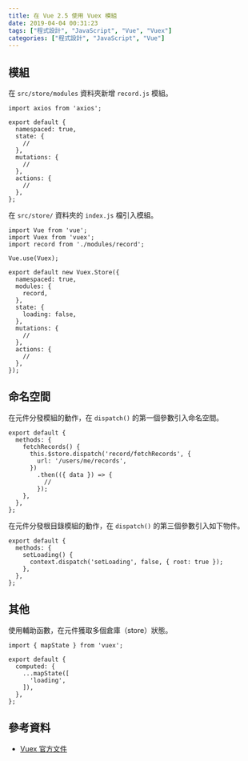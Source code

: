 ```yaml
---
title: 在 Vue 2.5 使用 Vuex 模組
date: 2019-04-04 00:31:23
tags: ["程式設計", "JavaScript", "Vue", "Vuex"]
categories: ["程式設計", "JavaScript", "Vue"]
---
```


## 模組

在 `src/store/modules` 資料夾新增 `record.js` 模組。

```JS
import axios from 'axios';

export default {
  namespaced: true,
  state: {
    //
  },
  mutations: {
    //
  },
  actions: {
    //
  },
};
```

在 `src/store/` 資料夾的 `index.js` 檔引入模組。

```JS
import Vue from 'vue';
import Vuex from 'vuex';
import record from './modules/record';

Vue.use(Vuex);

export default new Vuex.Store({
  namespaced: true,
  modules: {
    record,
  },
  state: {
    loading: false,
  },
  mutations: {
    //
  },
  actions: {
    //
  },
});
```

## 命名空間

在元件分發模組的動作，在 `dispatch()` 的第一個參數引入命名空間。

```JS
export default {
  methods: {
    fetchRecords() {
      this.$store.dispatch('record/fetchRecords', {
        url: '/users/me/records',
      })
        .then(({ data }) => {
          //
        });
    },
  },
};
```

在元件分發根目錄模組的動作，在 `dispatch()` 的第三個參數引入如下物件。

```JS
export default {
  methods: {
    setLoading() {
      context.dispatch('setLoading', false, { root: true });
    },
  },
};
```

## 其他

使用輔助函數，在元件獲取多個倉庫（store）狀態。

```JS
import { mapState } from 'vuex';

export default {
  computed: {
    ...mapState([
      'loading',
    ]),
  },
};
```

## 參考資料

- [Vuex 官方文件](https://vuex.vuejs.org/zh/)
